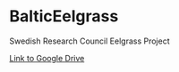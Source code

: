 # BalticEelgrass
Swedish Research Council Eelgrass Project

[Link to Google Drive](https://drive.google.com/drive/folders/15evcnwterpjfxmS5yDteGOKUPPm1vP4v)
